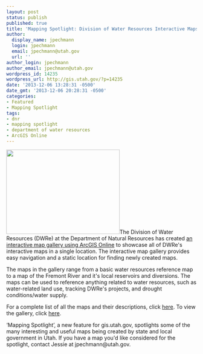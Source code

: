 ```yaml
---
layout: post
status: publish
published: true
title: 'Mapping Spotlight: Division of Water Resources Interactive Maps'
author:
  display_name: jpechmann
  login: jpechmann
  email: jpechmann@utah.gov
  url: ''
author_login: jpechmann
author_email: jpechmann@utah.gov
wordpress_id: 14235
wordpress_url: http://gis.utah.gov/?p=14235
date: '2013-12-06 13:28:31 -0500'
date_gmt: '2013-12-06 20:28:31 -0500'
categories:
- Featured
- Mapping Spotlight
tags:
- dnr
- mapping spotlight
- department of water resources
- ArcGIS Online
---
```

<p><a href="http://gis.utah.gov/wp-content/uploads/DWReGallery.jpg"><img src="http://gis.utah.gov/wp-content/uploads/DWReGallery-300x223.jpg" alt="" title="DWReGallery" width="300" height="223" class="alignright size-medium wp-image-14239" /></a>The Division of Water Resources (DWRe) at the Department of Natural Resources has created <a href="http://utahdnr.maps.arcgis.com/apps/PublicGallery/index.html?appid=85fc79669ffc421787501a7a9185a980&group=05b76e9c026248c3971ebe9da4f864ae">an interactive map gallery using ArcGIS Online</a> to showcase all of DWRe's interactive maps in a single location. The interactive map gallery provides easy navigation and a static location for finding newly created maps.  </p>
<p>The maps in the gallery range from a basic water resources reference map to a map of the Fremont River and it's local reservoirs and diversions. The maps can be used to reference anything related to water resources, such as water-related land use, tracking DWRe's projects, and drought conditions/water supply. </p>
<p>For a complete list of all the maps and their descriptions, click <a href="https://docs.google.com/a/utah.gov/document/d/1IQhoxOXuF7wtxF1xBoPCswS1brTJ8rlGkYzTnLRg67c/edit">here</a>. To view the gallery, click <a href="http://utahdnr.maps.arcgis.com/apps/PublicGallery/index.html?appid=85fc79669ffc421787501a7a9185a980&group=05b76e9c026248c3971ebe9da4f864ae">here</a>.</p>
<p>‘Mapping Spotlight’, a new feature for gis.utah.gov, spotlights some of the many interesting and useful maps being created by state and local government in Utah. If you have a map you'd like considered for the spotlight, contact Jessie at jpechmann@utah.gov.</p>
